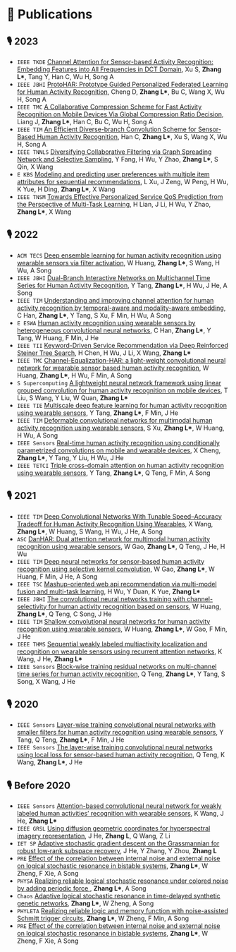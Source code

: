 
# 📝 Publications 
## 🎙 2023

- ``IEEE TKDE`` [Channel Attention for Sensor-based Activity Recognition: Embedding Features into All Frequencies in DCT Domain](), Xu S, **Zhang L\***, Tang Y, Han C, Wu H, Song A
- ``IEEE JBHI`` [ProtoHAR: Prototype Guided Personalized Federated Learning for Human Activity Recognition](), Cheng D, **Zhang L\***, Bu C, Wang X, Wu H, Song A
- ``IEEE TMC`` [A Collaborative Compression Scheme for Fast Activity Recognition on Mobile Devices Via Global Compression Ratio Decision](), Liang J, **Zhang L\***, Han C, Bu C, Wu H, Song A
- ``IEEE TIM`` [An Efficient Diverse-branch Convolution Scheme for Sensor-Based Human Activity Recognition](), Han C, **Zhang L\***, Xu S, Wang X, Wu H, Song A
- ``IEEE TNNLS`` [Diversifying Collaborative Filtering via Graph Spreading Network and Selective Sampling](), Y Fang, H Wu, Y Zhao, **Zhang L\***, S Qin, X Wang
- `E KBS` [Modeling and predicting user preferences with multiple item attributes for sequential recommendations](), L Xu, J Zeng, W Peng, H Wu, K Yue, H Ding, **Zhang L\***, X Wang 
- `IEEE TNSM` [Towards Effective Personalized Service QoS Prediction from the Perspective of Multi-Task Learning](), H Lian, J Li, H Wu, Y Zhao, **Zhang L\***, X Wang

## 🎙 2022
- `ACM TECS` [Deep ensemble learning for human activity recognition using wearable sensors via filter activation](), W Huang, **Zhang L\***, S Wang, H Wu, A Song
- ``IEEE JBHI`` [Dual-Branch Interactive Networks on Multichannel Time Series for Human Activity Recognition](), Y Tang, **Zhang L\***, H Wu, J He, A Song
- ``IEEE TIM`` [Understanding and improving channel attention for human activity recognition by temporal-aware and modality-aware embedding](), C Han, **Zhang L\***, Y Tang, S Xu, F Min, H Wu, A Song
- ``E ESWA`` [Human activity recognition using wearable sensors by heterogeneous convolutional neural networks](), C Han, **Zhang L\***, Y Tang, W Huang, F Min, J He
- ``IEEE TII`` [Keyword-Driven Service Recommendation via Deep Reinforced Steiner Tree Search](), H Chen, H Wu, J Li, X Wang, **Zhang L\***
- ``IEEE TMC`` [Channel-Equalization-HAR: a light-weight convolutional neural network for wearable sensor based human activity recognition](), W Huang, **Zhang L\***, H Wu, F Min, A Song
- ``S Supercomputing`` [A lightweight neural network framework using linear grouped convolution for human activity recognition on mobile devices](), T Liu, S Wang, Y Liu, W Quan, **Zhang L\***
- ``IEEE TIE`` [Multiscale deep feature learning for human activity recognition using wearable sensors](), Y Tang, **Zhang L\***, F Min, J He
- ``IEEE TIM`` [Deformable convolutional networks for multimodal human activity recognition using wearable sensors](), S Xu, **Zhang L\***, W Huang, H Wu, A Song
- ``IEEE Sensors`` [Real-time human activity recognition using conditionally parametrized convolutions on mobile and wearable devices](), X Cheng, **Zhang L\***, Y Tang, Y Liu, H Wu, J He
- ``IEEE TETCI`` [Triple cross-domain attention on human activity recognition using wearable sensors](), Y Tang, **Zhang L\***, Q Teng, F Min, A Song

## 🎙 2021
- ``IEEE TIM`` [Deep Convolutional Networks With Tunable Speed–Accuracy Tradeoff for Human Activity Recognition Using Wearables](), X Wang, **Zhang L\***, W Huang, S Wang, H Wu, J He, A Song
- ``ASC`` [DanHAR: Dual attention network for multimodal human activity recognition using wearable sensors](), W Gao, **Zhang L\***, Q Teng, J He, H Wu
- ``IEEE TIM`` [Deep neural networks for sensor-based human activity recognition using selective kernel convolution](), W Gao, **Zhang L\***, W Huang, F Min, J He, A Song
- ``IEEE TSC`` [Mashup-oriented web api recommendation via multi-model fusion and multi-task learning](), H Wu, Y Duan, K Yue, **Zhang L\***
- ``IEEE JBHI`` [The convolutional neural networks training with channel-selectivity for human activity recognition based on sensors](), W Huang, **Zhang L\***, Q Teng, C Song, J He
- ``IEEE TIM`` [Shallow convolutional neural networks for human activity recognition using wearable sensors](), W Huang, **Zhang L\***, W Gao, F Min, J He
- ``IEEE THMS`` [Sequential weakly labeled multiactivity localization and recognition on wearable sensors using recurrent attention networks](), K Wang, J He, **Zhang L\***
- ``IEEE Sensors`` [Block-wise training residual networks on multi-channel time series for human activity recognition](), Q Teng, **Zhang L\***, Y Tang, S Song, X Wang, J He

## 🎙 2020
- ``IEEE Sensors`` [Layer-wise training convolutional neural networks with smaller filters for human activity recognition using wearable sensors](), Y Tang, Q Teng, **Zhang L\***, F Min, J He
- ``IEEE Sensors`` [The layer-wise training convolutional neural networks using local loss for sensor-based human activity recognition](), Q Teng, K Wang, **Zhang L\***, J He

## 🎙 Before 2020
- ``IEEE Sensors`` [Attention-based convolutional neural network for weakly labeled human activities’ recognition with wearable sensors](), K Wang, J He, **Zhang L\***
- ``IEEE GRSL`` [Using diffusion geometric coordinates for hyperspectral imagery representation](), J He, **Zhang L**, Q Wang, Z Li
- ``IET SP`` [Adaptive stochastic gradient descent on the Grassmannian for robust low‐rank subspace recovery](), J He, Y Zhang, Y Zhou, **Zhang L**
- ``PRE`` [Effect of the correlation between internal noise and external noise on logical stochastic resonance in bistable systems](), **Zhang L\***, W Zheng, F Xie, A Song
- ``PHYSA`` [Realizing reliable logical stochastic resonance under colored noise by adding periodic force ](), **Zhang L\***, A Song
- ``Chaos`` [Adaptive logical stochastic resonance in time-delayed synthetic genetic networks](), **Zhang L\***, W Zheng, A Song
- ``PHYLETA`` [Realizing reliable logic and memory function with noise-assisted Schmitt trigger circuits](), **Zhang L\***, W Zheng, F Min, A Song
- ``PRE`` [Effect of the correlation between internal noise and external noise on logical stochastic resonance in bistable systems](), **Zhang L\***, W Zheng, F Xie, A Song